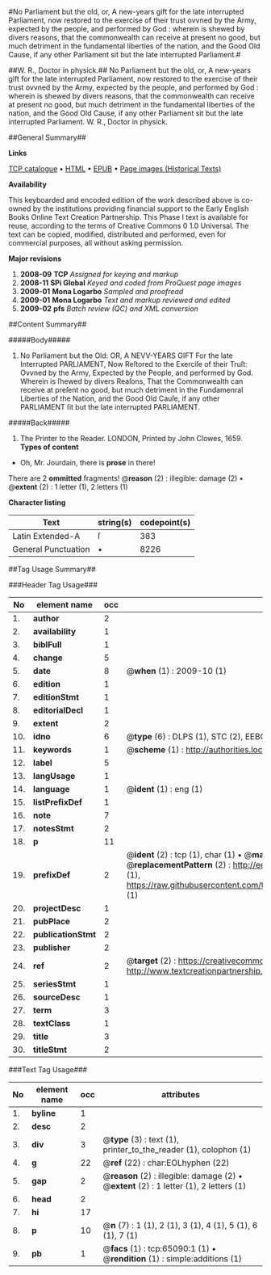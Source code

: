#No Parliament but the old, or, A new-years gift for the late interrupted Parliament, now restored to the exercise of their trust ovvned by the Army, expected by the people, and performed by God : wherein is shewed by divers reasons, that the commonwealth can receive at present no good, but much detriment in the fundamental liberties of the nation, and the Good Old Cause, if any other Parliament sit but the late interrupted Parliament.#

##W. R., Doctor in physick.##
No Parliament but the old, or, A new-years gift for the late interrupted Parliament, now restored to the exercise of their trust ovvned by the Army, expected by the people, and performed by God : wherein is shewed by divers reasons, that the commonwealth can receive at present no good, but much detriment in the fundamental liberties of the nation, and the Good Old Cause, if any other Parliament sit but the late interrupted Parliament.
W. R., Doctor in physick.

##General Summary##

**Links**

[TCP catalogue](http://www.ota.ox.ac.uk/tcp/)  • 
[HTML](http://tei.it.ox.ac.uk/tcp/Texts-HTML/free/A58/A58537.html)  • 
[EPUB](http://tei.it.ox.ac.uk/tcp/Texts-EPUB/free/A58/A58537.epub) • 
[Page images (Historical Texts)](https://data.historicaltexts.jisc.ac.uk/view?pubId=eebo-12644438e&pageId=eebo-12644438e-65090-1)

**Availability**

This keyboarded and encoded edition of the
	       work described above is co-owned by the institutions
	       providing financial support to the Early English Books
	       Online Text Creation Partnership. This Phase I text is
	       available for reuse, according to the terms of Creative
	       Commons 0 1.0 Universal. The text can be copied,
	       modified, distributed and performed, even for
	       commercial purposes, all without asking permission.

**Major revisions**

1. __2008-09__ __TCP__ *Assigned for keying and markup*
1. __2008-11__ __SPi Global__ *Keyed and coded from ProQuest page images*
1. __2009-01__ __Mona Logarbo__ *Sampled and proofread*
1. __2009-01__ __Mona Logarbo__ *Text and markup reviewed and edited*
1. __2009-02__ __pfs__ *Batch review (QC) and XML conversion*

##Content Summary##

#####Body#####

1. No Parliament but the Old: OR, A NEVV-YEARS GIFT For the late Interrupted PARLIAMENT, Now Reſtored to the Exerciſe of their Truſt: Ovvned by the Army, Expected by the People, and performed by God. Wherein is ſhewed by divers Reaſons, That the Commonwealth can receive at preſent no good, but much detriment in the Fundamenral Liberties of the Nation, and the Good Old Cauſe, if any other PARLIAMENT ſit but the late interrupted PARLIAMENT.

#####Back#####

1. The Printer to the Reader.
LONDON, Printed by John Clowes, 1659.
**Types of content**

  * Oh, Mr. Jourdain, there is **prose** in there!

There are 2 **ommitted** fragments! 
 @__reason__ (2) : illegible: damage (2)  •  @__extent__ (2) : 1 letter (1), 2 letters (1)

**Character listing**


|Text|string(s)|codepoint(s)|
|---|---|---|
|Latin Extended-A|ſ|383|
|General Punctuation|•|8226|

##Tag Usage Summary##

###Header Tag Usage###

|No|element name|occ|attributes|
|---|---|---|---|
|1.|__author__|2||
|2.|__availability__|1||
|3.|__biblFull__|1||
|4.|__change__|5||
|5.|__date__|8| @__when__ (1) : 2009-10 (1)|
|6.|__edition__|1||
|7.|__editionStmt__|1||
|8.|__editorialDecl__|1||
|9.|__extent__|2||
|10.|__idno__|6| @__type__ (6) : DLPS (1), STC (2), EEBO-CITATION (1), OCLC (1), VID (1)|
|11.|__keywords__|1| @__scheme__ (1) : http://authorities.loc.gov/ (1)|
|12.|__label__|5||
|13.|__langUsage__|1||
|14.|__language__|1| @__ident__ (1) : eng (1)|
|15.|__listPrefixDef__|1||
|16.|__note__|7||
|17.|__notesStmt__|2||
|18.|__p__|11||
|19.|__prefixDef__|2| @__ident__ (2) : tcp (1), char (1)  •  @__matchPattern__ (2) : ([0-9\-]+):([0-9IVX]+) (1), (.+) (1)  •  @__replacementPattern__ (2) : http://eebo.chadwyck.com/downloadtiff?vid=$1&page=$2 (1), https://raw.githubusercontent.com/textcreationpartnership/Texts/master/tcpchars.xml#$1 (1)|
|20.|__projectDesc__|1||
|21.|__pubPlace__|2||
|22.|__publicationStmt__|2||
|23.|__publisher__|2||
|24.|__ref__|2| @__target__ (2) : https://creativecommons.org/publicdomain/zero/1.0/ (1), http://www.textcreationpartnership.org/docs/. (1)|
|25.|__seriesStmt__|1||
|26.|__sourceDesc__|1||
|27.|__term__|3||
|28.|__textClass__|1||
|29.|__title__|3||
|30.|__titleStmt__|2||


###Text Tag Usage###

|No|element name|occ|attributes|
|---|---|---|---|
|1.|__byline__|1||
|2.|__desc__|2||
|3.|__div__|3| @__type__ (3) : text (1), printer_to_the_reader (1), colophon (1)|
|4.|__g__|22| @__ref__ (22) : char:EOLhyphen (22)|
|5.|__gap__|2| @__reason__ (2) : illegible: damage (2)  •  @__extent__ (2) : 1 letter (1), 2 letters (1)|
|6.|__head__|2||
|7.|__hi__|17||
|8.|__p__|10| @__n__ (7) : 1 (1), 2 (1), 3 (1), 4 (1), 5 (1), 6 (1), 7 (1)|
|9.|__pb__|1| @__facs__ (1) : tcp:65090:1 (1)  •  @__rendition__ (1) : simple:additions (1)|
